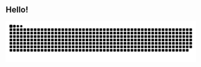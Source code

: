 ## Hello!
<picture>
  <source media="(prefers-color-scheme: dark)" srcset="https://raw.githubusercontent.com/Shamayita05/Shamayita05/output/github-snake-dark.svg" />
  <source media="(prefers-color-scheme: light)" srcset="https://raw.githubusercontent.com/Shamayita05/Shamayita05/output/github-snake.svg" />
  <img alt="github-snake" src="https://raw.githubusercontent.com/Shamayita05/Shamayita05/output/github-snake.svg" />
</picture>

<!--
**Shamayita05/Shamayita05** is a ✨ _special_ ✨ repository because its `README.md` (this file) appears on your GitHub profile.

Here are some ideas to get you started:

- 🔭 I’m currently working on ...
- 🌱 I’m currently learning ...
- 👯 I’m looking to collaborate on ...
- 🤔 I’m looking for help with ...
- 💬 Ask me about ...
- 📫 How to reach me: ...
- 😄 Pronouns: ...
- ⚡ Fun fact: ...
-->
